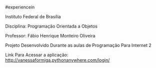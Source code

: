 #experiencein

Instituto Federal de Brasília

Disciplina: Programação Orientada a Objetos

Professor: Fábio Henrique Monteiro Oliveira

 Projeto Desenvolvido Durante as aulas de Programação Para Internet 2
 
 Link Para Acessar a aplicação: http://vanessaformiga.pythonanywhere.com/login/
